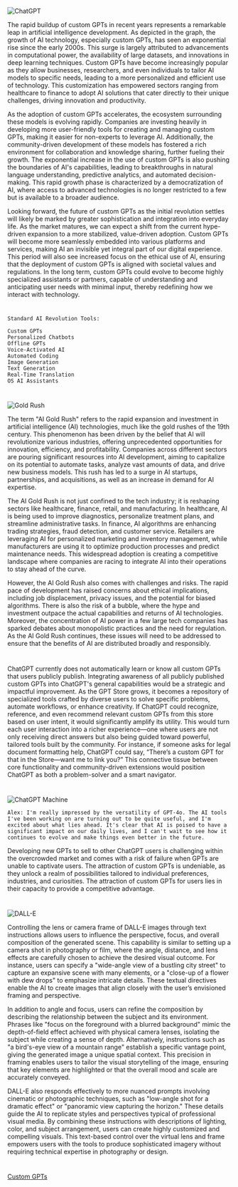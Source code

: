 ![ChatGPT](https://github.com/user-attachments/assets/2db9cc81-16d0-4341-9cc9-ead31f976656)

The rapid buildup of custom GPTs in recent years represents a remarkable leap in artificial intelligence development. As depicted in the graph, the growth of AI technology, especially custom GPTs, has seen an exponential rise since the early 2000s. This surge is largely attributed to advancements in computational power, the availability of large datasets, and innovations in deep learning techniques. Custom GPTs have become increasingly popular as they allow businesses, researchers, and even individuals to tailor AI models to specific needs, leading to a more personalized and efficient use of technology. This customization has empowered sectors ranging from healthcare to finance to adopt AI solutions that cater directly to their unique challenges, driving innovation and productivity.

As the adoption of custom GPTs accelerates, the ecosystem surrounding these models is evolving rapidly. Companies are investing heavily in developing more user-friendly tools for creating and managing custom GPTs, making it easier for non-experts to leverage AI. Additionally, the community-driven development of these models has fostered a rich environment for collaboration and knowledge sharing, further fueling their growth. The exponential increase in the use of custom GPTs is also pushing the boundaries of AI's capabilities, leading to breakthroughs in natural language understanding, predictive analytics, and automated decision-making. This rapid growth phase is characterized by a democratization of AI, where access to advanced technologies is no longer restricted to a few but is available to a broader audience.

Looking forward, the future of custom GPTs as the initial revolution settles will likely be marked by greater sophistication and integration into everyday life. As the market matures, we can expect a shift from the current hype-driven expansion to a more stabilized, value-driven adoption. Custom GPTs will become more seamlessly embedded into various platforms and services, making AI an invisible yet integral part of our digital experience. This period will also see increased focus on the ethical use of AI, ensuring that the deployment of custom GPTs is aligned with societal values and regulations. In the long term, custom GPTs could evolve to become highly specialized assistants or partners, capable of understanding and anticipating user needs with minimal input, thereby redefining how we interact with technology.

#

```
Standard AI Revolution Tools:

Custom GPTs
Personalized Chatbots
Offline GPTs
Voice-Activated AI
Automated Coding
Image Generation
Text Generation
Real-Time Translation
OS AI Assistants
```

#

![Gold Rush](https://github.com/user-attachments/assets/726bfd24-91ee-447c-b854-b1d54a012a1d)

The term "AI Gold Rush" refers to the rapid expansion and investment in artificial intelligence (AI) technologies, much like the gold rushes of the 19th century. This phenomenon has been driven by the belief that AI will revolutionize various industries, offering unprecedented opportunities for innovation, efficiency, and profitability. Companies across different sectors are pouring significant resources into AI development, aiming to capitalize on its potential to automate tasks, analyze vast amounts of data, and drive new business models. This rush has led to a surge in AI startups, partnerships, and acquisitions, as well as an increase in demand for AI expertise.

The AI Gold Rush is not just confined to the tech industry; it is reshaping sectors like healthcare, finance, retail, and manufacturing. In healthcare, AI is being used to improve diagnostics, personalize treatment plans, and streamline administrative tasks. In finance, AI algorithms are enhancing trading strategies, fraud detection, and customer service. Retailers are leveraging AI for personalized marketing and inventory management, while manufacturers are using it to optimize production processes and predict maintenance needs. This widespread adoption is creating a competitive landscape where companies are racing to integrate AI into their operations to stay ahead of the curve.

However, the AI Gold Rush also comes with challenges and risks. The rapid pace of development has raised concerns about ethical implications, including job displacement, privacy issues, and the potential for biased algorithms. There is also the risk of a bubble, where the hype and investment outpace the actual capabilities and returns of AI technologies. Moreover, the concentration of AI power in a few large tech companies has sparked debates about monopolistic practices and the need for regulation. As the AI Gold Rush continues, these issues will need to be addressed to ensure that the benefits of AI are distributed broadly and responsibly.

#

ChatGPT currently does not automatically learn or know all custom GPTs that users publicly publish. Integrating awareness of all publicly published custom GPTs into ChatGPT's general capabilities would be a strategic and impactful improvement. As the GPT Store grows, it becomes a repository of specialized tools crafted by diverse users to solve specific problems, automate workflows, or enhance creativity. If ChatGPT could recognize, reference, and even recommend relevant custom GPTs from this store based on user intent, it would significantly amplify its utility. This would turn each user interaction into a richer experience—one where users are not only receiving direct answers but also being guided toward powerful, tailored tools built by the community. For instance, if someone asks for legal document formatting help, ChatGPT could say, “There’s a custom GPT for that in the Store—want me to link you?” This connective tissue between core functionality and community-driven extensions would position ChatGPT as both a problem-solver and a smart navigator.

#

![ChatGPT Machine](https://github.com/user-attachments/assets/cafe1e26-9dd8-4dd2-8e4e-65705f5bba1f)

``Alex: I'm really impressed by the versatility of GPT-4o. The AI tools I've been working on are turning out to be quite useful, and I'm excited about what lies ahead. It's clear that AI is poised to have a significant impact on our daily lives, and I can't wait to see how it continues to evolve and make things even better in the future.``

Developing new GPTs to sell to other ChatGPT users is challenging within the overcrowded market and comes with a risk of failure when GPTs are unable to captivate users. The attraction of custom GPTs is undeniable, as they unlock a realm of possibilities tailored to individual preferences, industries, and curiosities. The attraction of custom GPTs for users lies in their capacity to provide a competitive advantage.

#

![DALL-E](https://github.com/user-attachments/assets/5f096b54-5974-4672-95fc-dc0c12059c53)

Controlling the lens or camera frame of DALL-E images through text instructions allows users to influence the perspective, focus, and overall composition of the generated scene. This capability is similar to setting up a camera shot in photography or film, where the angle, distance, and lens effects are carefully chosen to achieve the desired visual outcome. For instance, users can specify a "wide-angle view of a bustling city street" to capture an expansive scene with many elements, or a "close-up of a flower with dew drops" to emphasize intricate details. These textual directives enable the AI to create images that align closely with the user’s envisioned framing and perspective.

In addition to angle and focus, users can refine the composition by describing the relationship between the subject and its environment. Phrases like "focus on the foreground with a blurred background" mimic the depth-of-field effect achieved with physical camera lenses, isolating the subject while creating a sense of depth. Alternatively, instructions such as "a bird's-eye view of a mountain range" establish a specific vantage point, giving the generated image a unique spatial context. This precision in framing enables users to tailor the visual storytelling of the image, ensuring that key elements are highlighted or that the overall mood and scale are accurately conveyed.

DALL-E also responds effectively to more nuanced prompts involving cinematic or photographic techniques, such as "low-angle shot for a dramatic effect" or "panoramic view capturing the horizon." These details guide the AI to replicate styles and perspectives typical of professional visual media. By combining these instructions with descriptions of lighting, color, and subject arrangement, users can create highly customized and compelling visuals. This text-based control over the virtual lens and frame empowers users with the tools to produce sophisticated imagery without requiring technical expertise in photography or design.

#

[Custom GPTs](https://github.com/sourceduty/Custom_GPTs)
